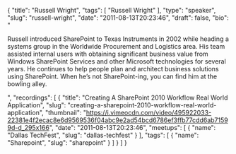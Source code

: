 {
  "title": "Russell Wright",
  "tags": [
    "Russell Wright"
  ],
  "type": "speaker",
  "slug": "russell-wright",
  "date": "2011-08-13T20:23:46",
  "draft": false,
  "bio": "<p>Russell introduced SharePoint to Texas Instruments in 2002 while heading a systems group in the Worldwide Procurement and Logistics area. His team assisted internal users with obtaining significant business value from Windows SharePoint Services and other Microsoft technologies for several years. He continues to help people plan and architect business solutions using SharePoint. When he&rsquo;s not SharePoint-ing, you can find him at the bowling alley.</p>",
  "recordings": [
    {
      "title": "Creating A SharePoint 2010 Workflow Real World Application",
      "slug": "creating-a-sharepoint-2010-workflow-real-world-application",
      "thumbnail": "https://i.vimeocdn.com/video/495922033-22381e4f2ecac8e6d9569536f04abc9e2ad54bcd6786ef3ffb77cdd6ab71599d-d_295x166",
      "date": "2011-08-13T20:23:46",
      "meetups": [
        {
          "name": "Dallas TechFest",
          "slug": "dallas-techfest"
        }
      ],
      "tags": [
        {
          "name": "Sharepoint",
          "slug": "sharepoint"
        }
      ]
    }
  ]
}